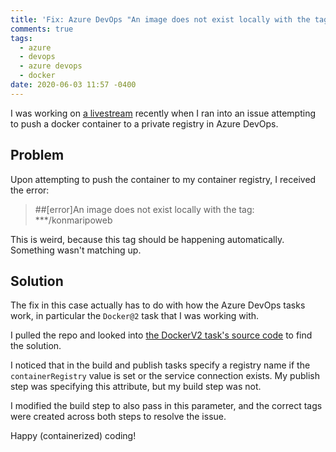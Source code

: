 ```yaml
---
title: 'Fix: Azure DevOps "An image does not exist locally with the tag"'
comments: true
tags:
  - azure
  - devops
  - azure devops
  - docker
date: 2020-06-03 11:57 -0400
---
```

I was working on [a livestream](https://twitch.tv/sjkilleen) recently when I ran into an issue attempting to push a docker container to a private registry in Azure DevOps.

## Problem

Upon attempting to push the container to my container registry, I received the error:

> ##[error]An image does not exist locally with the tag: ***/konmaripoweb

This is weird, because this tag should be happening automatically. Something wasn't matching up.

## Solution

The fix in this case actually has to do with how the Azure DevOps tasks work, in particular the `Docker@2` task that I was working with.

I pulled the repo and looked into [the DockerV2 task's source code](https://github.com/microsoft/azure-pipelines-tasks/tree/master/Tasks/DockerV2) to find the solution.

I noticed that in the build and publish tasks specify a registry name if the `containerRegistry` value is set or the service connection exists. My publish step was specifying this attribute, but my build step was not. 

I modified the build step to also pass in this parameter, and the correct tags were created across both steps to resolve the issue.

Happy (containerized) coding!